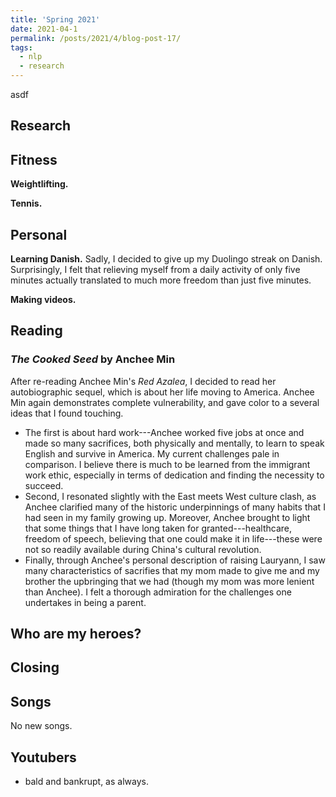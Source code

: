 ```yaml
---
title: 'Spring 2021'
date: 2021-04-1
permalink: /posts/2021/4/blog-post-17/
tags:
  - nlp
  - research
---
```


asdf

Research
------



Fitness
------

**Weightlifting.** 


**Tennis.** 


Personal
------

**Learning Danish.** Sadly, I decided to give up my Duolingo streak on Danish. Surprisingly, I felt that relieving myself from a daily activity of only five minutes actually translated to much more freedom than just five minutes. 

**Making videos.** 

Reading
------

### *The Cooked Seed* by Anchee Min
After re-reading Anchee Min's *Red Azalea*, I decided to read her autobiographic sequel, which is about her life moving to America. Anchee Min again demonstrates complete vulnerability, and gave color to a several ideas that I found touching. 
* The first is about hard work---Anchee worked five jobs at once and made so many sacrifices, both physically and mentally, to learn to speak English and survive in America. My current challenges pale in comparison. I believe there is much to be learned from the immigrant work ethic, especially in terms of dedication and finding the necessity to succeed. 
* Second, I resonated slightly with the East meets West culture clash, as Anchee clarified many of the historic underpinnings of many habits that I had seen in my family growing up. Moreover, Anchee brought to light that some things that I have long taken for granted---healthcare, freedom of speech, believing that one could make it in life---these were not so readily available during China's cultural revolution. 
* Finally, through Anchee's personal description of raising Lauryann, I saw many characteristics of sacrifies that my mom made to give me and my brother the upbringing that we had (though my mom was more lenient than Anchee). I felt a thorough admiration for the challenges one undertakes in being a parent. 



Who are my heroes?
------



Closing
------



Songs
------
No new songs.


Youtubers
------
- bald and bankrupt, as always. 
